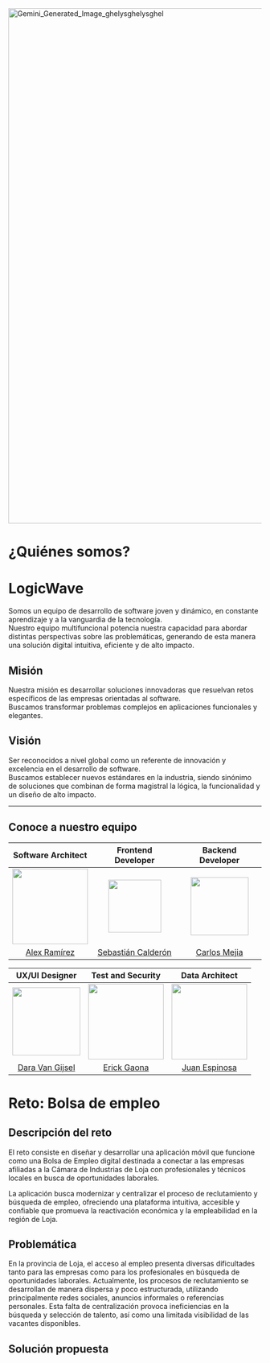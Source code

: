 <img width="1024" height="1024" alt="Gemini_Generated_Image_ghelysghelysghel" src="https://github.com/user-attachments/assets/e671e400-6927-4e1a-a492-15981072ba4a" />


# **¿Quiénes somos?**

# **LogicWave**

Somos un equipo de desarrollo de software joven y dinámico, en constante aprendizaje y a la vanguardia de la tecnología.  
Nuestro equipo multifuncional potencia nuestra capacidad para abordar distintas perspectivas sobre las problemáticas, generando de esta manera una solución digital intuitiva, eficiente y de alto impacto.  

## **Misión**
Nuestra misión es desarrollar soluciones innovadoras que resuelvan retos específicos de las empresas orientadas al software.  
Buscamos transformar problemas complejos en aplicaciones funcionales y elegantes.  

## **Visión**
Ser reconocidos a nivel global como un referente de innovación y excelencia en el desarrollo de software.  
Buscamos establecer nuevos estándares en la industria, siendo sinónimo de soluciones que combinan de forma magistral la lógica, la funcionalidad y un diseño de alto impacto.  

---

## **Conoce a nuestro equipo**

| Software Architect | Frontend Developer | Backend Developer |
|:---:|:---:|:---:|
| <img src="https://github.com/user-attachments/assets/b3371101-ce8b-4489-b87b-2d16157cd30a" width="150"> | <img src="https://github.com/user-attachments/assets/bf1f82ed-4b7e-4ea3-ab2d-fb2b95a2a8e8" width="105"> | <img src="https://github.com/user-attachments/assets/9b9625ad-382d-499c-98de-5e0caf2f0b03" width="115"> |
| [Alex Ramírez](https://github.com/ALISrj) | [Sebastián Calderón](https://github.com/cbhas) | [Carlos Mejia](https://github.com/cdm18) |

| UX/UI Designer | Test and Security | Data Architect |
|:---:|:---:|:---:|
| <img src="https://github.com/user-attachments/assets/0c15fd69-3fa7-4b35-b4c2-3cb212e6ad4b" width="135"> | <img src="https://github.com/user-attachments/assets/a6978ca3-3a7a-4e30-9359-540a532395b4" width="150"> | <img src="https://github.com/user-attachments/assets/c5ddc7d0-6334-4463-9ba9-7479d652c573" width="150"> |
| [Dara Van Gijsel](https://github.com/daravan1) | [Erick Gaona](https://github.com/ErickGaona) | [Juan Espinosa](https://github.com/juan975) |

# **Reto: Bolsa de empleo**
## Descripción del reto
El reto consiste en diseñar y desarrollar una aplicación móvil que funcione como una Bolsa de Empleo digital destinada a conectar a las empresas afiliadas a la Cámara de Industrias de Loja con profesionales y técnicos locales en busca de oportunidades laborales.

La aplicación busca modernizar y centralizar el proceso de reclutamiento y búsqueda de empleo, ofreciendo una plataforma intuitiva, accesible y confiable que promueva la reactivación económica y la empleabilidad en la región de Loja.

## Problemática
En la provincia de Loja, el acceso al empleo presenta diversas dificultades tanto para las empresas como para los profesionales en búsqueda de oportunidades laborales. Actualmente, los procesos de reclutamiento se desarrollan de manera dispersa y poco estructurada, utilizando principalmente redes sociales, anuncios informales o referencias personales. Esta falta de centralización provoca ineficiencias en la búsqueda y selección de talento, así como una limitada visibilidad de las vacantes disponibles.

## Solución propuesta

